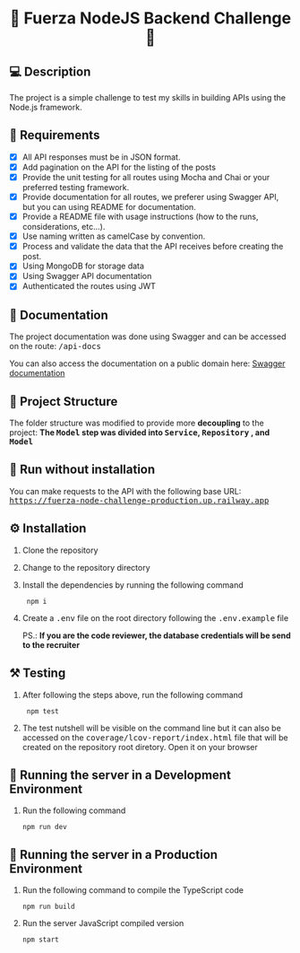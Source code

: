 <h1 align='center'>🔗 Fuerza NodeJS Backend Challenge 🔗</h1> 

## 💻 Description

The project is a simple challenge to test my skills in building APIs using the Node.js framework.

## 📃 Requirements

- [X] All API responses must be in JSON format.
- [X] Add pagination on the API for the listing of the posts
- [X] Provide the unit testing for all routes using Mocha and Chai or your preferred testing framework.
- [X] Provide documentation for all routes, we preferer using Swagger API, but you can using README for documentation.
- [X] Provide a README file with usage instructions (how to the runs, considerations, etc...).
- [X] Use naming written as camelCase by convention.
- [X] Process and validate the data that the API receives before creating the post.
- [X] Using MongoDB for storage data
- [X] Using Swagger API documentation
- [X] Authenticated the routes using JWT

## 📜 Documentation

The project documentation was done using Swagger and can be accessed on the route: <kbd>/api-docs</kbd>

You can also access the documentation on a public domain here: [Swagger documentation](https://fuerza-node-challenge-production.up.railway.app/api-docs/)

## 🧩 Project Structure

The folder structure was modified to provide more **decoupling** to the project:
**The <kbd>Model</kbd> step was divided into <kbd>Service</kbd>, <kbd>Repository</kbd> , and <kbd>Model</kbd>**


## 🎯 Run without installation

You can make requests to the API with the following base URL: <kbd>https://fuerza-node-challenge-production.up.railway.app</kbd>

## ⚙️ Installation
1. Clone the repository
1. Change to the repository directory
1. Install the dependencies by running the following command
   ```shell
    npm i
    ```
1. Create a <kbd>.env</kbd> file on the root directory following the <kbd>.env.example</kbd> file

	PS.: **If you are the code reviewer, the database credentials will be send to the recruiter**

## ⚒ Testing

1. After following the steps above, run the following command
   ```shell
    npm test
    ```
1. The test nutshell will be visible on the command line but it can also be accessed on the <kbd>coverage/lcov-report/index.html</kbd> file that will be created on the repository root diretory. Open it on your browser

## 🚀 Running the server in a Development Environment

1. Run the following command
	```shell
	npm run dev
	```

## 🚀 Running the server in a Production Environment

1. Run the following command to compile the TypeScript code
	```shell
	npm run build
	```
2. Run the server JavaScript compiled version
   	```shell
	npm start
	```
